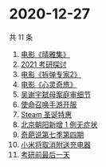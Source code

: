 # 2020-12-27

共 11 条

<!-- BEGIN -->
<!-- 最后更新时间 Sun Dec 27 2020 12:12:20 GMT+0800 (CST) -->
1. [电影《晴雅集》](https://www.zhihu.com/search?q=晴雅集)
1. [2021 考研探讨](https://www.zhihu.com/search?q=考研)
1. [电影《拆弹专家2》](https://www.zhihu.com/search?q=拆弹专家2)
1. [电影《心灵奇旅》](https://www.zhihu.com/search?q=心灵奇旅)
1. [吴谢宇弑母案庭审细节](https://www.zhihu.com/search?q=北大吴谢宇)
1. [使命召唤手游开服](https://www.zhihu.com/search?q=使命召唤手游)
1. [Steam 圣诞特惠](https://www.zhihu.com/search?q=steam)
1. [北京朝阳新增 1 例无症状](https://www.zhihu.com/search?q=北京疫情)
1. [奇葩说第七季第四期](https://www.zhihu.com/search?q=奇葩说)
1. [小米将取消附送充电器](https://www.zhihu.com/search?q=小米取消充电器)
1. [考研前最后一天](https://www.zhihu.com/search?q=考研最后一天)
<!-- END -->
